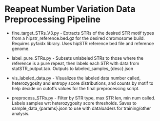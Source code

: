 # Reapeat Number Variation Data Preprocessing Pipeline
- fine_target_STRs_V3.py - Extracts STRs of the desired STR motif types from a hipstr_reference.bed.gz for the desired chromosome build. Requires pyfaidx library. Uses hipSTR reference bed file and reference genome.

- label_pure_STRs.py - Subsets unlabeled STRs to those where the reference is a pure repeat, then labels each STR with data from statSTR_output.tab. Outputs to labeled_samples_{desc}.json

- vis_labeled_data.py - Visualizes the labeled data number called, heterozygosity and entropy score distributions, and counts by motif to help decide on cutoffs values for the final preprocessing script.

- preprocess_STRs.py - Filter by STR type, max STR len, min num called. Labels samples wrt heterozygosity score thresholds. Saves to sample_data_{params}.json to use with dataloaders for training/other analysis.